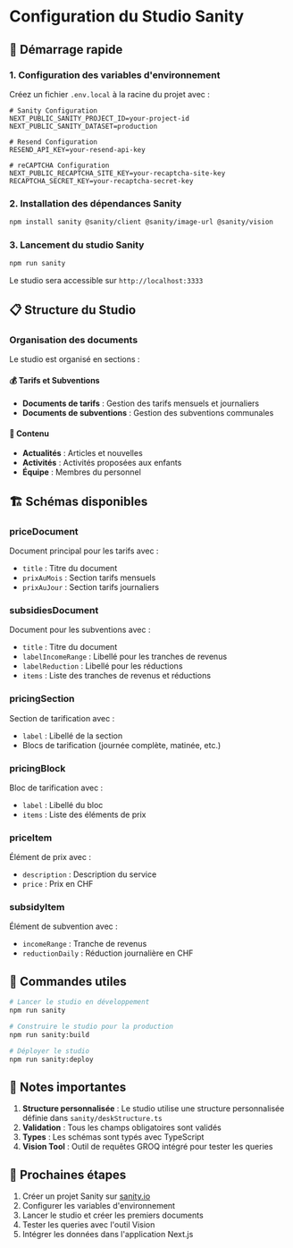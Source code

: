 # Configuration du Studio Sanity

## 🚀 Démarrage rapide

### 1. Configuration des variables d'environnement

Créez un fichier `.env.local` à la racine du projet avec :

```env
# Sanity Configuration
NEXT_PUBLIC_SANITY_PROJECT_ID=your-project-id
NEXT_PUBLIC_SANITY_DATASET=production

# Resend Configuration
RESEND_API_KEY=your-resend-api-key

# reCAPTCHA Configuration
NEXT_PUBLIC_RECAPTCHA_SITE_KEY=your-recaptcha-site-key
RECAPTCHA_SECRET_KEY=your-recaptcha-secret-key
```

### 2. Installation des dépendances Sanity

```bash
npm install sanity @sanity/client @sanity/image-url @sanity/vision
```

### 3. Lancement du studio Sanity

```bash
npm run sanity
```

Le studio sera accessible sur `http://localhost:3333`

## 📋 Structure du Studio

### Organisation des documents

Le studio est organisé en sections :

#### 💰 Tarifs et Subventions
- **Documents de tarifs** : Gestion des tarifs mensuels et journaliers
- **Documents de subventions** : Gestion des subventions communales

#### 📝 Contenu
- **Actualités** : Articles et nouvelles
- **Activités** : Activités proposées aux enfants
- **Équipe** : Membres du personnel

## 🏗️ Schémas disponibles

### priceDocument
Document principal pour les tarifs avec :
- `title` : Titre du document
- `prixAuMois` : Section tarifs mensuels
- `prixAuJour` : Section tarifs journaliers

### subsidiesDocument
Document pour les subventions avec :
- `title` : Titre du document
- `labelIncomeRange` : Libellé pour les tranches de revenus
- `labelReduction` : Libellé pour les réductions
- `items` : Liste des tranches de revenus et réductions

### pricingSection
Section de tarification avec :
- `label` : Libellé de la section
- Blocs de tarification (journée complète, matinée, etc.)

### pricingBlock
Bloc de tarification avec :
- `label` : Libellé du bloc
- `items` : Liste des éléments de prix

### priceItem
Élément de prix avec :
- `description` : Description du service
- `price` : Prix en CHF

### subsidyItem
Élément de subvention avec :
- `incomeRange` : Tranche de revenus
- `reductionDaily` : Réduction journalière en CHF

## 🔧 Commandes utiles

```bash
# Lancer le studio en développement
npm run sanity

# Construire le studio pour la production
npm run sanity:build

# Déployer le studio
npm run sanity:deploy
```

## 📝 Notes importantes

1. **Structure personnalisée** : Le studio utilise une structure personnalisée définie dans `sanity/deskStructure.ts`
2. **Validation** : Tous les champs obligatoires sont validés
3. **Types** : Les schémas sont typés avec TypeScript
4. **Vision Tool** : Outil de requêtes GROQ intégré pour tester les queries

## 🎯 Prochaines étapes

1. Créer un projet Sanity sur [sanity.io](https://sanity.io)
2. Configurer les variables d'environnement
3. Lancer le studio et créer les premiers documents
4. Tester les queries avec l'outil Vision
5. Intégrer les données dans l'application Next.js
